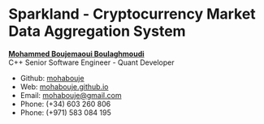 # Sparkland - Cryptocurrency Market Data Aggregation System

**[Mohammed Boujemaoui Boulaghmoudi](cv.pdf)**  
C++ Senior Software Engineer - Quant Developer  
- Github: [mohabouje](https://github.com/mohabouje)
- Web: [mohabouje.github.io](https://mohabouje.github.io)
- Email: mohabouje@gmail.com  
- Phone: (+34) 603 260 806  
- Phone: (+971) 583 084 195
